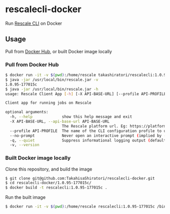 # rescalecli-docker
Run [Rescale CLI](https://docs.rescale.com/articles/rescale-cli/) on Docker

## Usage
Pull from [Docker Hub](https://hub.docker.com/r/takashiratori/rescalecli), or built Docker image locally

### Pull from Docker Hub
```bash
$ docker run -it -v $(pwd):/home/rescale takashiratori/rescalecli:1.0.95-177015c /bin/bash
$ java -jar /usr/local/bin/rescale.jar -v
1.0.95-177015c
$ java -jar /usr/local/bin/rescale.jar -h
usage: Rescale Client App [-h] [-X API-BASE-URL] [--profile API-PROFILE] [--no-prompt] [-q] [-v]

Client app for running jobs on Rescale

optional arguments:
  -h, --help             show this help message and exit
  -X API-BASE-URL, --api-base-url API-BASE-URL
                         The Rescale platform url. Eg: https://platform.rescale.com or https://itar.rescale.com
  --profile API-PROFILE  The name of the CLI configuration profile to use. (default: default)
  --no-prompt            Never open an interactive prompt (implied by --quiet) (default: false)
  -q, --quiet            Suppress informational logging output (default: false)
  -v, --version
```

### Built Docker image locally
Clone this repository, and build the image
```bash
$ git clone git@github.com:TakahisaShiratori/rescalecli-docker.git
$ cd rescalecli-docker/1.0.95-177015c/
$ docker build -t rescalecli:1.0.95-177015c .
```
Run the built image
```bash
$ docker run -it -v $(pwd):/home/rescale rescalecli:1.0.95-177015c /bin/bash
```

